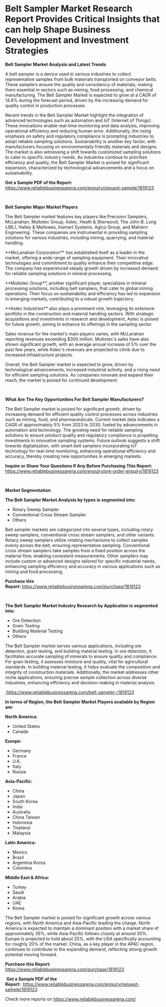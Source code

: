 <p><h1>Belt Sampler Market Research Report Provides Critical Insights that can help Shape Business Development and Investment Strategies</h1></p><p><strong>Belt Sampler Market Analysis and Latest Trends</strong></p>
<p><p>A belt sampler is a device used in various industries to collect representative samples from bulk materials transported on conveyor belts. These samplers ensure the quality and consistency of materials, making them essential in sectors such as mining, food processing, and chemical manufacturing. The Belt Sampler Market is expected to grow at a CAGR of 14.8% during the forecast period, driven by the increasing demand for quality control in production processes.</p><p>Recent trends in the Belt Sampler Market highlight the integration of advanced technologies such as automation and IoT (Internet of Things). These innovations enable real-time monitoring and data analysis, improving operational efficiency and reducing human error. Additionally, the rising emphasis on safety and regulatory compliance is prompting industries to adopt reliable sampling solutions. Sustainability is another key factor, with manufacturers focusing on environmentally friendly materials and designs. The market is also witnessing a shift towards customized sampling solutions to cater to specific industry needs. As industries continue to prioritize efficiency and quality, the Belt Sampler Market is poised for significant expansion, characterized by technological advancements and a focus on sustainability.</p></p>
<p><strong>Get a Sample PDF of the Report:&nbsp;</strong> <a href="https://www.reliablebusinessarena.com/enquiry/request-sample/1819123?utm_campaign=2033&utm_medium=2&utm_source=Github&utm_content=ia&utm_term=09042025&utm_id=belt-sampler">https://www.reliablebusinessarena.com/enquiry/request-sample/1819123</a></p>
<p>&nbsp;</p>
<p><strong>Belt Sampler Major Market Players</strong></p>
<p><p>The Belt Sampler market features key players like Precision Samplers, McLanahan, Multotec Group, Astec, Heath & Sherwood, The John B. Long (JBL), Halley & Mellowes, Insmart Systems, Agico Group, and Malvern Engineering. These companies are instrumental in providing sampling solutions for various industries, including mining, quarrying, and material handling.</p><p>**McLanahan Corporation** has established itself as a leader in the market, offering a wide range of sampling equipment. Their innovative technologies and commitment to quality enhance their competitive edge. The company has experienced steady growth driven by increased demand for reliable sampling solutions in mineral processing.</p><p>**Multotec Group**, another significant player, specializes in mineral processing solutions, including belt samplers, that cater to global mining operations. Their focus on sustainability and efficiency has led to expansion in emerging markets, contributing to a robust growth trajectory. </p><p>**Astec Industries** also plays a prominent role, leveraging its extensive portfolio in the construction and material handling sectors. With strategic acquisitions and investments in research and development, Astec is poised for future growth, aiming to enhance its offerings in the sampling sector.</p><p>Sales revenue for the market's main players varies, with McLanahan reporting revenues exceeding $300 million. Multotec's sales have also shown significant growth, with an average annual increase of 5% over the past few years, while Astec's revenues are projected to climb due to increased infrastructure projects.</p><p>Overall, the Belt Sampler market is expected to grow, driven by technological advancements, increased industrial activity, and a rising need for efficient sampling solutions. As companies innovate and expand their reach, the market is poised for continued development.</p></p>
<p>&nbsp;</p>
<p><strong>What Are The Key Opportunities For Belt Sampler Manufacturers?</strong></p>
<p><p>The Belt Sampler market is poised for significant growth, driven by increasing demand for efficient quality control processes across industries such as mining, food, and pharmaceuticals. Current market data indicates a CAGR of approximately 5% from 2023 to 2030, fueled by advancements in automation and technology. The growing need for reliable sampling solutions to ensure product quality and regulatory compliance is propelling investments in innovative sampling systems. Future outlook suggests a shift towards digitalization, with smart belt samplers incorporating IoT technology for real-time monitoring, enhancing operational efficiency and accuracy, thereby creating new opportunities in emerging markets.</p></p>
<p><strong>Inquire or Share Your Questions If Any Before Purchasing This Report:</strong> <a href="https://www.reliablebusinessarena.com/enquiry/pre-order-enquiry/1819123?utm_campaign=2033&utm_medium=2&utm_source=Github&utm_content=ia&utm_term=09042025&utm_id=belt-sampler">https://www.reliablebusinessarena.com/enquiry/pre-order-enquiry/1819123</a></p>
<p>&nbsp;</p>
<p><strong>Market Segmentation</strong></p>
<p><strong>The Belt Sampler Market Analysis by types is segmented into:</strong></p>
<p><ul><li>Rotary Sweep Sampler</li><li>Conventional Cross Stream Sampler</li><li>Others</li></ul></p>
<p><p>Belt sampler markets are categorized into several types, including rotary sweep samplers, conventional cross stream samplers, and other variants. Rotary sweep samplers utilize rotating mechanisms to collect samples evenly across the belt, ensuring representative sampling. Conventional cross stream samplers take samples from a fixed position across the material flow, enabling consistent measurements. Other samplers may include custom or advanced designs tailored for specific industrial needs, enhancing sampling efficiency and accuracy in various applications such as mining and food processing.</p></p>
<p><strong>Purchase this Report:&nbsp;</strong><a href="https://www.reliablebusinessarena.com/purchase/1819123?utm_campaign=2033&utm_medium=2&utm_source=Github&utm_content=ia&utm_term=09042025&utm_id=belt-sampler">https://www.reliablebusinessarena.com/purchase/1819123</a></p>
<p>&nbsp;</p>
<p><strong>The Belt Sampler Market Industry Research by Application is segmented into:</strong></p>
<p><ul><li>Ore Detection</li><li>Grain Testing</li><li>Building Material Testing</li><li>Others</li></ul></p>
<p><p>The Belt Sampler market serves various applications, including ore detection, grain testing, and building material testing. In ore detection, it facilitates accurate sampling of minerals to ensure quality and compliance. For grain testing, it assesses moisture and quality, vital for agricultural standards. In building material testing, it helps evaluate the composition and integrity of construction materials. Additionally, the market addresses other niche applications, ensuring precise sample collection across diverse industries, enhancing efficiency and decision-making in material analysis.</p></p>
<p><a href="https://www.reliablebusinessarena.com/belt-sampler-r1819123?utm_campaign=2033&utm_medium=2&utm_source=Github&utm_content=ia&utm_term=09042025&utm_id=belt-sampler">&nbsp;https://www.reliablebusinessarena.com/belt-sampler-r1819123</a></p>
<p><strong>In terms of Region, the Belt Sampler Market Players available by Region are:</strong></p>
<p>
    <p> <strong> North America: </strong>
        <ul>
            <li>United States</li>
            <li>Canada</li>
        </ul>
        </p> 
    <p> <strong> Europe: </strong>
        <ul>
            <li>Germany</li>
            <li>France</li>
            <li>U.K.</li>
            <li>Italy</li>
            <li>Russia</li>
        </ul>
        </p> 
    <p> <strong> Asia-Pacific: </strong>
        <ul>
            <li>China</li>
            <li>Japan</li>
            <li>South Korea</li>
            <li>India</li>
            <li>Australia</li>
            <li>China Taiwan</li>
            <li>Indonesia</li>
            <li>Thailand</li>
            <li>Malaysia</li>
        </ul>
        </p> 
    <p> <strong> Latin America: </strong>
        <ul>
            <li>Mexico</li>
            <li>Brazil</li>
            <li>Argentina Korea</li>
            <li>Colombia</li>
        </ul>
        </p> 
    <p> <strong> Middle East & Africa: </strong>
        <ul>
            <li>Turkey</li>
            <li>Saudi</li>
            <li>Arabia</li>
            <li>UAE</li>
            <li>Korea</li>
        </ul>
    </p>
    </p>
<p><p>The Belt Sampler market is poised for significant growth across various regions, with North America and Asia-Pacific leading the charge. North America is expected to maintain a dominant position with a market share of approximately 35%, while Asia-Pacific follows closely at around 30%. Europe is projected to hold about 25%, with the USA specifically accounting for roughly 20% of the market. China, as a key player in the APAC region, continues to contribute to the expanding demand, reflecting strong growth potential moving forward.</p></p>
<p><strong>Purchase this Report: </strong><a href="https://www.reliablebusinessarena.com/purchase/1819123?utm_campaign=2033&utm_medium=2&utm_source=Github&utm_content=ia&utm_term=09042025&utm_id=belt-sampler">https://www.reliablebusinessarena.com/purchase/1819123</a></p>
<p>&nbsp;<strong>Get a Sample PDF of the Report:&nbsp;&nbsp;</strong><a href="https://www.reliablebusinessarena.com/enquiry/request-sample/1819123?utm_campaign=2033&utm_medium=2&utm_source=Github&utm_content=ia&utm_term=09042025&utm_id=belt-sampler">https://www.reliablebusinessarena.com/enquiry/request-sample/1819123</a></p>
<p><strong></strong></p>
<p>Check more reports on <a href="https://www.reliablebusinessarena.com/?utm_campaign=2033&utm_medium=2&utm_source=Github&utm_content=ia&utm_term=09042025&utm_id=belt-sampler">https://www.reliablebusinessarena.com/</a></p>